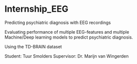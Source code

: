 # Internship_EEG
 Predicting psychiatric diagnosis with EEG recordings

 Evaluating performance of multiple EEG-features and multiple Machine/Deep learning models to predict psychiatric diagnosis.

 Using the TD-BRAIN dataset

 Student: Tuur Smolders
 Supervisor: Dr. Marijn van Wingerden
